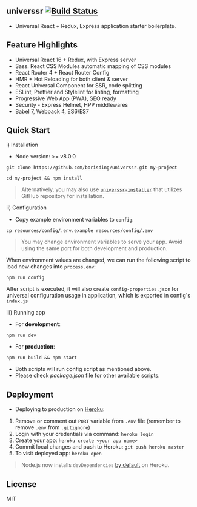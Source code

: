 ## universsr [![Build Status](https://travis-ci.org/borisding/universsr.svg?branch=master)](https://travis-ci.org/borisding/universsr)

- Universal React + Redux, Express application starter boilerplate.

## Feature Highlights

- Universal React 16 + Redux, with Express server
- Sass. React CSS Modules automatic mapping of CSS modules
- React Router 4 + React Router Config
- HMR + Hot Reloading for both client & server
- React Universal Component for SSR, code splitting
- ESLint, Prettier and Stylelint for linting, formatting
- Progressive Web App (PWA), SEO ready
- Security - Express Helmet, HPP middlewares
- Babel 7, Webpack 4, ES6/ES7

## Quick Start

i) Installation

- Node version: >= v8.0.0

```
git clone https://github.com/borisding/universsr.git my-project

cd my-project && npm install
```

> Alternatively, you may also use [`universsr-installer`](https://github.com/borisding/universsr-installer) that utilizes GitHub repository for installation.

ii) Configuration

- Copy example environment variables to `config`:

```
cp resources/config/.env.example resources/config/.env
```

> You may change environment variables to serve your app. Avoid using the same port for both development and production.

When environment values are changed, we can run the following script to load new changes into `process.env`:

```
npm run config
```

After script is executed, it will also create `config-properties.json` for universal configuration usage in application, which is exported in config's `index.js`

iii) Running app

- For **development**:

```
npm run dev
```

- For **production**:

```
npm run build && npm start
```

- Both scripts will run config script as mentioned above.
- Please check _package.json_ file for other available scripts.

## Deployment

- Deploying to production on [Heroku](https://www.heroku.com/):

1.  Remove or comment out `PORT` variable from `.env` file (remember to remove `.env` from `.gitignore`)
2.  Login with your credentials via command: `heroku login`
3.  Create your app: `heroku create <your app name>`
4.  Commit local changes and push to Heroku: `git push heroku master`
5.  To visit deployed app: `heroku open`

> Node.js now installs `devDependencies` [by default](https://devcenter.heroku.com/changelog-items/1376) on Heroku.

## License

MIT
